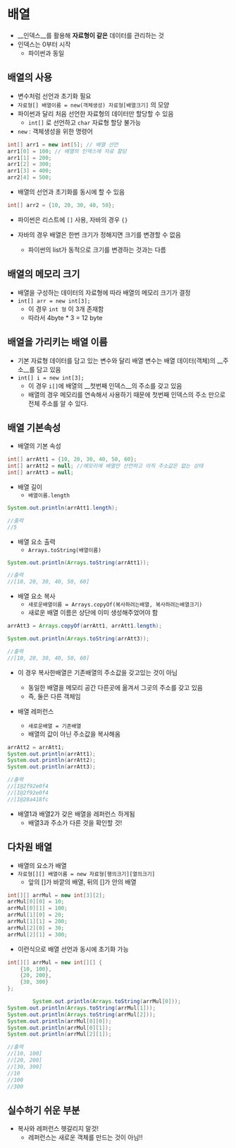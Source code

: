 # 배열

- __인덱스__를 활용해 __자료형이 같은__ 데이터를 관리하는 것
- 인덱스는 0부터 시작
  - 파이썬과 동일



## 배열의 사용

- 변수처럼 선언과 초기화 필요
- `자료형[] 배열이름 = new(객체생성) 자료형[배열크기]` 의 모양
- 파이썬과 달리 처음 선언한 자료형의 데이터만 할당할 수 있음
  - `int[]` 로 선언하고 `char` 자료형 할당 불가능
- `new` : 객체생성을 위한 명령어

```java
int[] arr1 = new int[5]; // 배열 선언
arr1[0] = 100; // 배열의 인덱스에 자료 할당
arr1[1] = 200;
arr1[2] = 300;
arr1[3] = 400;
arr2[4] = 500;
```



- 배열의 선언과 초기화를 동시에 할 수 있음

```java
int[] arr2 = {10, 20, 30, 40, 50};
```

- 파이썬은 리스트에 `[]` 사용, 자바의 경우 `{}`



- 자바의 경우 배열은 한번 크기가 정해지면 크기를 변경할 수 없음
  - 파이썬의 list가 동적으로 크기를 변경하는 것과는 다름



## 배열의 메모리 크기

- 배열을 구성하는 데이터의 자료형에 따라 배열의 메모리 크기가 결정
- `int[] arr = new int[3];`
  - 이 경우 `int 형` 이 3개 존재함
  - 따라서 4byte * 3 = 12 byte



## 배열을 가리키는 배열 이름

- 기본 자료형 데이터를 담고 있는 변수와 달리 배열 변수는 배열 데이터(객체)의 __주소__를 담고 있음
- `int[] i = new int[3];`
  - 이 경우 `i[]`에 배열의 __첫번째 인덱스__의 주소를 갖고 있음
  - 배열의 경우 메모리를 연속해서 사용하기 때문에 첫번째 인덱스의 주소 만으로 전체 주소를 알 수 있다.



## 배열 기본속성

- 배열의 기본 속성

```java
int[] arrAtt1 = {10, 20, 30, 40, 50, 60};
int[] arrAtt2 = null; //메모리에 배열만 선언하고 아직 주소값은 없는 상태
int[] arrAtt3 = null;
```



- 배열 길이
  - `배열이름.length`

```java
System.out.println(arrAtt1.length);

//출력
//5
```



- 배열 요소 출력
  - `Arrays.toString(배열이름)`

```java
System.out.println(Arrays.toString(arrAtt1));

//출력
//[10, 20, 30, 40, 50, 60]
```



- 배열 요소 복사
  - `새로운배열이름 = Arrays.copyOf(복사하려는배열, 복사하려는배열크기)`
  - 새로운 배열 이름은 상단에 이미 생성해주었어야 함

```java
arrAtt3 = Arrays.copyOf(arrAtt1, arrAtt1.length);

System.out.println(Arrays.toString(arrAtt3));

//출력
//[10, 20, 30, 40, 50, 60]
```

- 이 경우 복사한배열은 기존배열의 주소값을 갖고있는 것이 아님
  - 동일한 배열을 메모리 공간 다른곳에 옮겨서 그곳의 주소를 갖고 있음
  - 즉, 둘은 다른 객체임



- 배열 레퍼런스
  - `새로운배열 = 기존배열`
  - 배열의 값이 아닌 주소값을 복사해옴

```java
arrAtt2 = arrAtt1;
System.out.println(arrAtt1);
System.out.println(arrAtt2);
System.out.println(arrAtt3);

//출력
//[I@2f92e0f4
//[I@2f92e0f4
//[I@28a418fc
```

- 배열1과 배열2가 갖은 배열을 레퍼런스 하게됨
  - 배열3과 주소가 다른 것을 확인할 것!



## 다차원 배열

- 배열의 요소가 배열
- `자료형[][] 배열이름 = new 자료형[행의크기][열의크기]`
  - 앞의 []가 바깥의 배열, 뒤의 []가 안의 배열

```java
int[][] arrMul = new int[3][2];
arrMul[0][0] = 10;
arrMul[0][1] = 100;
arrMul[1][0] = 20;
arrMul[1][1] = 200;
arrMul[2][0] = 30;
arrMul[2][1] = 300;
```



- 이런식으로 배열 선언과 동시에 초기화 가능

```java
int[][] arrMul = new int[][] {
    {10, 100},
    {20, 200},
    {30, 300}
};

		System.out.println(Arrays.toString(arrMul[0]));
System.out.println(Arrays.toString(arrMul[1]));
System.out.println(Arrays.toString(arrMul[2]));
System.out.println(arrMul[0][0]);
System.out.println(arrMul[0][1]);
System.out.println(arrMul[2][1]);

//출력
//[10, 100]
//[20, 200]
//[30, 300]
//10
//100
//300
```



## 실수하기 쉬운 부분

- 복사와 레퍼런스 헷갈리지 말것!
  - 레퍼런스는 새로운 객체를 만드는 것이 아님!!